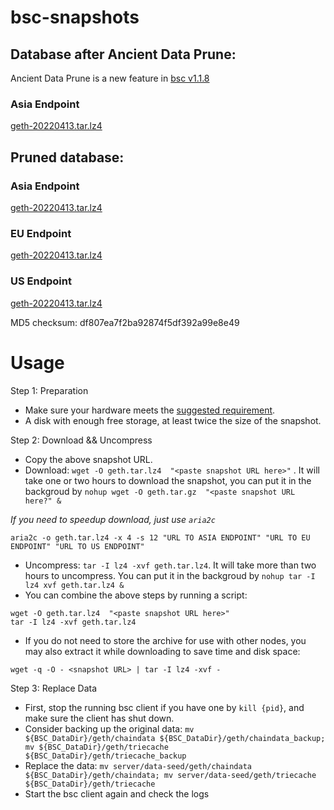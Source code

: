 
# bsc-snapshots

## Database after Ancient Data Prune:

Ancient Data Prune is a new feature in [bsc v1.1.8](https://github.com/binance-chain/bsc/releases/tag/v1.1.8)

### Asia Endpoint


[geth-20220413.tar.lz4
](https://tf-dex-prod-public-snapshot-site1.s3-accelerate.amazonaws.com/geth-20220413-prune-ancient.tar.lz4?AWSAccessKeyId=AKIAYINE6SBQPUZDDRRO&Signature=LbPbptXG%2FVtiwMxhq922zlfapTs%3D&Expires=1652518430
)


## Pruned database:


### Asia Endpoint


[geth-20220413.tar.lz4
](https://tf-dex-prod-public-snapshot-site1.s3-accelerate.amazonaws.com/geth-20220413.tar.lz4?AWSAccessKeyId=AKIAYINE6SBQPUZDDRRO&Signature=Mt8NCUZLrAI9HkEMPa%2FTYSxHDLU%3D&Expires=1652518428
)

### EU Endpoint


[geth-20220413.tar.lz4
](https://tf-dex-prod-public-snapshot.s3-accelerate.amazonaws.com/geth-20220413.tar.lz4?AWSAccessKeyId=AKIAYINE6SBQPUZDDRRO&Signature=CWKuvk%2Frs7lwmxa0EyQhxijeQNc%3D&Expires=1652518429
)


### US Endpoint


[geth-20220413.tar.lz4
](https://tf-dex-prod-public-snapshot-site3.s3-accelerate.amazonaws.com/geth-20220413.tar.lz4?AWSAccessKeyId=AKIAYINE6SBQPUZDDRRO&Signature=Qcla%2BzZHEL1qm2durgxyurLwUpE%3D&Expires=1652518429
)

MD5 checksum: df807ea7f2ba92874f5df392a99e8e49



# Usage 

Step 1: Preparation
- Make sure your hardware meets the [suggested requirement](https://docs.binance.org/smart-chain/developer/fullnode.html).
- A disk with enough free storage, at least twice the size of the snapshot.

Step 2: Download && Uncompress
- Copy the above snapshot URL.
- Download:  `wget -O geth.tar.lz4  "<paste snapshot URL here>"` . It will take one or two hours to download the snapshot, you can put it in the backgroud by `nohup wget -O geth.tar.gz  "<paste snapshot URL here?" &`


*If you need to speedup download, just use `aria2c`*
```
aria2c -o geth.tar.lz4 -x 4 -s 12 "URL TO ASIA ENDPOINT" "URL TO EU ENDPOINT" "URL TO US ENDPOINT"
```


- Uncompress: `tar -I lz4 -xvf geth.tar.lz4`. It will take more than two hours to uncompress. You can put it in the backgroud by `nohup tar -I lz4 xvf geth.tar.lz4 &`
- You can combine the above steps by running a script:
```
wget -O geth.tar.lz4  "<paste snapshot URL here>"
tar -I lz4 -xvf geth.tar.lz4
```


- If you do not need to store the archive for use with other nodes, you may also extract it while downloading to save time and disk space:
```
wget -q -O - <snapshot URL> | tar -I lz4 -xvf -
```


Step 3: Replace Data
- First, stop the running bsc client if you have one by `kill {pid}`, and make sure the client has shut down.
- Consider backing up the original data: `mv ${BSC_DataDir}/geth/chaindata ${BSC_DataDir}/geth/chaindata_backup; mv ${BSC_DataDir}/geth/triecache ${BSC_DataDir}/geth/triecache_backup`
- Replace the data: `mv server/data-seed/geth/chaindata ${BSC_DataDir}/geth/chaindata; mv server/data-seed/geth/triecache ${BSC_DataDir}/geth/triecache`
- Start the bsc client again and check the logs

